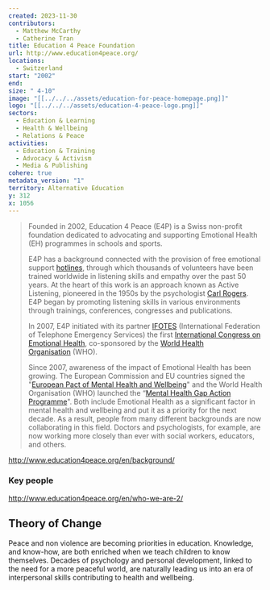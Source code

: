 ```yaml
---
created: 2023-11-30
contributors:
  - Matthew McCarthy
  - Catherine Tran
title: Education 4 Peace Foundation
url: http://www.education4peace.org/
locations:
  - Switzerland
start: "2002"
end: 
size: " 4-10"
image: "[[../../../assets/education-for-peace-homepage.png]]"
logo: "[[../../../assets/education-4-peace-logo.png]]"
sectors:
  - Education & Learning
  - Health & Wellbeing
  - Relations & Peace
activities:
  - Education & Training
  - Advocacy & Activism
  - Media & Publishing
cohere: true
metadata_version: "1"
territory: Alternative Education
y: 312
x: 1056
---
```

>Founded in 2002, Education 4 Peace (E4P) is a Swiss non-profit foundation dedicated to advocating and supporting Emotional Health (EH) programmes in schools and sports.
>
>E4P has a background connected with the provision of free emotional support [hotlines](http://www.ifotes.org/), through which thousands of volunteers have been trained worldwide in listening skills and empathy over the past 50 years. At the heart of this work is an approach known as Active Listening, pioneered in the 1950s by the psychologist [Carl Rogers](http://en.wikipedia.org/wiki/Carl_Rogers). E4P began by promoting listening skills in various environments through trainings, conferences, congresses and publications.
>
>In 2007, E4P initiated with its partner [IFOTES](http://www.ifotes.org/) (International Federation of Telephone Emergency Services) the first [International Congress on Emotional Health](http://www.ifotescongress2007.org/index.php), co-sponsored by the [World Health Organisation](http://www.who.int/en/) (WHO).
>
>Since 2007, awareness of the impact of Emotional Health has been growing. The European Commission and EU countries signed the "[European Pact of Mental Health and Wellbeing](http://ec.europa.eu/health/ph_determinants/life_style/mental/docs/pact_en.pdf)" and the World Health Organisation (WHO) launched the “[Mental Health Gap Action Programme](http://www.who.int/mental_health/mhgap_final_english.pdf)". Both include Emotional Health as a significant factor in mental health and wellbeing and put it as a priority for the next decade. As a result, people from many different backgrounds are now collaborating in this field. Doctors and psychologists, for example, are now working more closely than ever with social workers, educators, and others.

http://www.education4peace.org/en/background/

### Key people 

http://www.education4peace.org/en/who-we-are-2/

## Theory of Change 
  
Peace and non violence are becoming priorities in education. Knowledge, and know-how, are both enriched when we teach children to know themselves. Decades of psychology and personal development, linked to the need for a more peaceful world, are naturally leading us into an era of interpersonal skills contributing to health and wellbeing.


